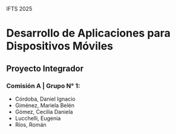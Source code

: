 IFTS 2025
# Desarrollo de Aplicaciones para Dispositivos Móviles
## Proyecto Integrador

### Comisión A | Grupo N° 1:
- Córdoba, Daniel Ignacio
- Giménez, Mariela Belén
- Gómez, Cecilia Daniela
- Lucchelli, Eugenia
- Ríos, Román
